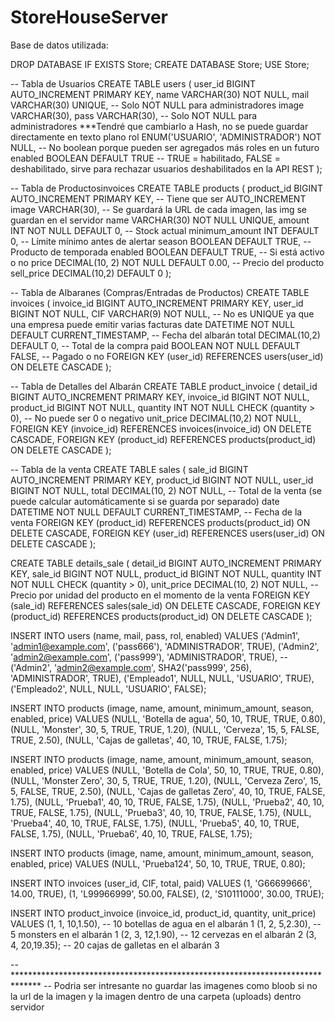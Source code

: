 # StoreHouseServer

Base de datos utilizada:

DROP DATABASE IF EXISTS Store;
CREATE DATABASE Store;
USE Store;

-- Tabla de Usuarios
CREATE TABLE users (
    user_id BIGINT AUTO_INCREMENT PRIMARY KEY,
    name VARCHAR(30) NOT NULL,
    mail VARCHAR(30) UNIQUE, -- Solo NOT NULL para administradores
    image VARCHAR(30),
    pass VARCHAR(30), -- Solo NOT NULL para administradores ***Tendré que cambiarlo a Hash, no se puede guardar directamente en texto plano
    rol ENUM('USUARIO', 'ADMINISTRADOR') NOT NULL, -- No boolean porque pueden ser agregados más roles en un futuro
    enabled BOOLEAN DEFAULT TRUE -- TRUE = habilitado, FALSE = deshabilitado, sirve para rechazar usuarios deshabilitados en la API REST
);

-- Tabla de Productosinvoices
CREATE TABLE products (
    product_id BIGINT AUTO_INCREMENT PRIMARY KEY, -- Tiene que ser AUTO_INCREMENT
    image VARCHAR(30),		-- Se guardará la URL de cada imagen, las img se guardan en el servidor 
    name VARCHAR(30) NOT NULL UNIQUE,
    amount INT NOT NULL DEFAULT 0,  -- Stock actual
    minimum_amount INT DEFAULT 0,  -- Límite mínimo antes de alertar
    season BOOLEAN DEFAULT TRUE,  -- Producto de temporada
    enabled BOOLEAN DEFAULT TRUE,  -- Si está activo o no
    price DECIMAL(10, 2) NOT NULL DEFAULT 0.00,  -- Precio del producto
    sell_price DECIMAL(10,2) DEFAULT 0
);

-- Tabla de Albaranes (Compras/Entradas de Productos)
CREATE TABLE invoices (
    invoice_id BIGINT AUTO_INCREMENT PRIMARY KEY,
    user_id BIGINT NOT NULL,
    CIF VARCHAR(9) NOT NULL, -- No es UNIQUE ya que una empresa puede emitir varias facturas 
    date DATETIME NOT NULL DEFAULT CURRENT_TIMESTAMP,  -- Fecha del albarán
    total DECIMAL(10,2) DEFAULT 0,  -- Total de la compra
    paid BOOLEAN NOT NULL DEFAULT FALSE,  -- Pagado o no
    FOREIGN KEY (user_id) REFERENCES users(user_id) ON DELETE CASCADE
);

-- Tabla de Detalles del Albarán
CREATE TABLE product_invoice (
    detail_id BIGINT AUTO_INCREMENT PRIMARY KEY,
    invoice_id BIGINT NOT NULL,
    product_id BIGINT NOT NULL,
    quantity INT NOT NULL CHECK (quantity > 0),  -- No puede ser 0 o negativo
    unit_price DECIMAL(10,2) NOT NULL,
    FOREIGN KEY (invoice_id) REFERENCES invoices(invoice_id) ON DELETE CASCADE,
    FOREIGN KEY (product_id) REFERENCES products(product_id) ON DELETE CASCADE
);

 -- Tabla de la venta
CREATE TABLE sales (
	sale_id BIGINT AUTO_INCREMENT PRIMARY KEY,
    product_id BIGINT NOT NULL,
    user_id BIGINT NOT NULL,
    total DECIMAL(10, 2) NOT NULL,  -- Total de la venta (se puede calcular automáticamente si se guarda por separado)
    date DATETIME NOT NULL DEFAULT CURRENT_TIMESTAMP,  -- Fecha de la venta
    FOREIGN KEY (product_id) REFERENCES products(product_id) ON DELETE CASCADE,
    FOREIGN KEY (user_id) REFERENCES users(user_id) ON DELETE CASCADE
);

CREATE TABLE details_sale (
    detail_id BIGINT AUTO_INCREMENT PRIMARY KEY,
    sale_id BIGINT NOT NULL,
    product_id BIGINT NOT NULL,
    quantity INT NOT NULL CHECK (quantity > 0),
    unit_price DECIMAL(10, 2) NOT NULL,  -- Precio por unidad del producto en el momento de la venta
    FOREIGN KEY (sale_id) REFERENCES sales(sale_id) ON DELETE CASCADE,
    FOREIGN KEY (product_id) REFERENCES products(product_id) ON DELETE CASCADE
);

INSERT INTO users (name, mail, pass, rol, enabled) VALUES
('Admin1', 'admin1@example.com', ('pass666'), 'ADMINISTRADOR', TRUE), 
('Admin2', 'admin2@example.com', ('pass999'), 'ADMINISTRADOR', TRUE), -- ('Admin2', 'admin2@example.com', SHA2('pass999', 256), 'ADMINISTRADOR', TRUE),
('Empleado1', NULL, NULL, 'USUARIO', TRUE),
('Empleado2', NULL, NULL, 'USUARIO', FALSE);

INSERT INTO products (image, name, amount, minimum_amount, season, enabled, price) VALUES
(NULL, 'Botella de agua', 50, 10, TRUE, TRUE, 0.80),
(NULL, 'Monster', 30, 5, TRUE, TRUE, 1.20),
(NULL, 'Cerveza', 15, 5, FALSE, TRUE, 2.50),
(NULL, 'Cajas de galletas', 40, 10, TRUE, FALSE, 1.75);

INSERT INTO products (image, name, amount, minimum_amount, season, enabled, price) VALUES
(NULL, 'Botella de Cola', 50, 10, TRUE, TRUE, 0.80),
(NULL, 'Monster Zero', 30, 5, TRUE, TRUE, 1.20),
(NULL, 'Cerveza Zero', 15, 5, FALSE, TRUE, 2.50),
(NULL, 'Cajas de galletas Zero', 40, 10, TRUE, FALSE, 1.75),
(NULL, 'Prueba1', 40, 10, TRUE, FALSE, 1.75),
(NULL, 'Prueba2', 40, 10, TRUE, FALSE, 1.75),
(NULL, 'Prueba3', 40, 10, TRUE, FALSE, 1.75),
(NULL, 'Prueba4', 40, 10, TRUE, FALSE, 1.75),
(NULL, 'Prueba5', 40, 10, TRUE, FALSE, 1.75),
(NULL, 'Prueba6', 40, 10, TRUE, FALSE, 1.75);

INSERT INTO products (image, name, amount, minimum_amount, season, enabled, price) VALUES
(NULL, 'Prueba124', 50, 10, TRUE, TRUE, 0.80);

INSERT INTO invoices (user_id, CIF, total, paid) VALUES
(1, 'G66699666', 14.00, TRUE),
(1, 'L99966999', 50.00, FALSE),
(2, 'S10111000', 30.00, TRUE);

INSERT INTO product_invoice (invoice_id, product_id, quantity, unit_price) VALUES
(1, 1, 10,1.50), -- 10 botellas de agua en el albarán 1
(1, 2, 5,2.30),  -- 5 monsters en el albarán 1
(2, 3, 12,1.90), -- 12 cervezas en el albarán 2
(3, 4, 20,19.35); -- 20 cajas de galletas en el albarán 3

-- ******************************************************************************
-- Podria ser intresante no guardar las imagenes como bloob si no la url de la imagen y la imagen dentro de una carpeta (uploads) dentro servidor
